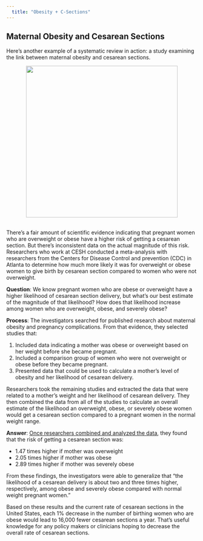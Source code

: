```yaml
---
  title: "Obesity + C-Sections"
---
```



## Maternal Obesity and Cesarean Sections

Here’s another example of a systematic review in action: a study examining the link between maternal obesity and cesarean sections.   
 

<center>
<img src="{{site.baseurl}}/img/csection.jpg" width="400" >
</center>

<br>

There’s a fair amount of scientific evidence indicating that pregnant women who are overweight or obese have a higher risk of getting a cesarean section. But there’s inconsistent data on the actual magnitude of this risk. Researchers who work at CESH conducted a meta-analysis with researchers from the Centers for Disease Control and prevention (CDC) in Atlanta to determine how much more likely it was for overweight or obese women to  give birth by cesarean section compared to women who were not overweight.

**Question**: We know pregnant women who are obese or overweight have a higher likelihood of cesarean section delivery, but what’s our best estimate of the magnitude of that likelihood? How does that likelihood increase among women who are overweight, obese, and severely obese?

**Process**: The investigators searched for published research about maternal obesity and pregnancy complications. From that evidence, they selected studies that: 

1. Included data indicating a mother was obese or overweight based on her weight before she became pregnant. 
2. Included a comparison group of  women who were not overweight or obese before they became pregnant.
3. Presented data that could be used to calculate a mother’s level of obesity and her likelihood of cesarean delivery. 	

Researchers took the remaining studies and extracted the data that were related to a mother’s weight and her likelihood of cesarean delivery. They then combined the data from all of the studies to calculate an overall estimate of the likelihood an overweight, obese, or severely obese women would get a cesarean section compared to a pregnant women in the normal weight range. 

**Answer**: [Once researchers combined and analyzed the data](https://www.ncbi.nlm.nih.gov/pubmed/17716296), they found that the risk of getting a cesarean section was: 

- 1.47 times higher if mother was overweight
- 2.05 times higher if mother was obese
- 2.89 times higher if mother was severely obese

From these findings, the investigators were able to generalize that “the likelihood of a cesarean delivery is about two and three times higher, respectively, among obese and severely obese compared with normal weight pregnant women.” 

Based on these results and the current rate of cesarean sections in the United States, each 1% decrease in the number of birthing women who are obese would lead to 16,000 fewer cesarean sections a year. That’s useful knowledge for any policy makers or clinicians hoping to decrease the overall rate of cesarean sections. 


